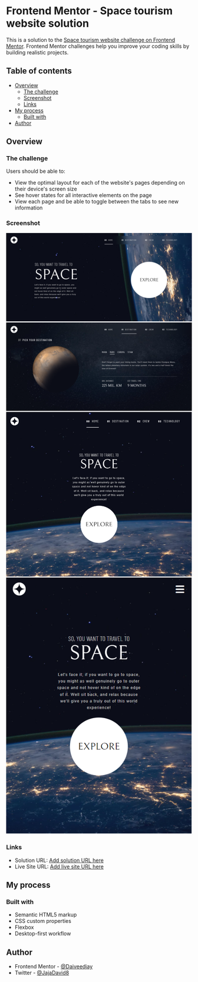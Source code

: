 # Frontend Mentor - Space tourism website solution

This is a solution to the [Space tourism website challenge on Frontend Mentor](https://www.frontendmentor.io/challenges/space-tourism-multipage-website-gRWj1URZ3). Frontend Mentor challenges help you improve your coding skills by building realistic projects.

## Table of contents

- [Overview](#overview)
  - [The challenge](#the-challenge)
  - [Screenshot](#screenshot)
  - [Links](#links)
- [My process](#my-process)
  - [Built with](#built-with)
- [Author](#author)

## Overview

### The challenge

Users should be able to:

- View the optimal layout for each of the website's pages depending on their device's screen size
- See hover states for all interactive elements on the page
- View each page and be able to toggle between the tabs to see new information

### Screenshot

![](./Screenshots/Homepage-desktop.png)
![](./Screenshots/Destination-page-desktop.png)
![](./Screenshots/Homepage-tablet.png)
![](./Screenshots/Homepage-mobile.png)

### Links

- Solution URL: [Add solution URL here](https://github.com/Daiveedjay/Space-tourism)
- Live Site URL: [Add live site URL here](https://space-tourism-femc.netlify.app)

## My process

### Built with

- Semantic HTML5 markup
- CSS custom properties
- Flexbox
- Desktop-first workflow

## Author

- Frontend Mentor - [@Daiveedjay](https://www.frontendmentor.io/profile/Daiveedjay)
- Twitter - [@JajaDavid8](https://twitter.com/JajaDavid8)
